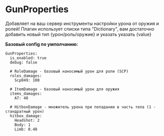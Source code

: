 # GunProperties
Добавляет на ваш сервер инструменты настройки урона от оружия и ролей!
Плагин использует списки типа "Dictionary", вам достаточно добавить новый тип {урон/роль/оружие} и указать указать {value}

**Базовый config по умполчанию:**
```
GunProperties:
  is_enabled: true
  debug: false
```
```
  # RoleDamage - базовый наносимый урон для роли (SCP)
  roles_damages:
    Scp049: 100
```
```
  # ItemDamage - базовый наносимый урон для оружия
  items_damages:
    A7: 40
```
```
  # HitboxDamage - множитель урона при попадании в часть тела (1 - стандратный урон)
  hitbox_damage:
    Headshot: 2
    Body: 1
    Limb: 0.48
```
